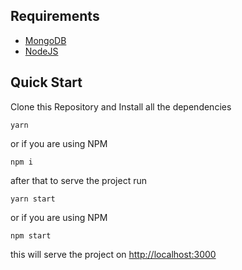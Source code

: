 ## Requirements

- [MongoDB](https://www.mongodb.com/)
- [NodeJS](https://nodejs.org/)

## Quick Start

Clone this Repository and Install all the dependencies

```
yarn
```

or if you are using NPM

```
npm i
```

after that to serve the project run

```
yarn start
```

or if you are using NPM

```
npm start
```

this will serve the project on [http://localhost:3000](http://localhost:3000)
